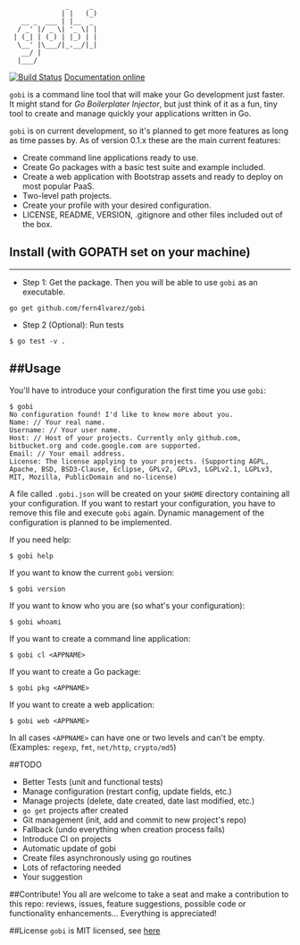 ```
              _     _ 
             | |   (_)
   __ _  ___ | |__  _ 
  / _' |/ _ \| '_ \| |
 | (_| | (_) | |_) | |
  \__' |\___/|_.__/|_|
   __/ |              
  |___/
```

[![Build Status](https://drone.io/github.com/fern4lvarez/gobi/status.png)](https://drone.io/github.com/fern4lvarez/gobi/latest) 
[Documentation online](http://godoc.org/github.com/fern4lvarez/gobi)

`gobi` is a command line tool that will make your Go development just faster. 
It might stand for *Go Boilerplater Injector*, but just think of it as a fun, tiny tool to create and manage quickly your applications written in Go.

`gobi` is on current development, so it's planned to get more features as long as time passes by. As of version 0.1.x these are the main current features:

* Create command line applications ready to use.
* Create Go packages with a basic test suite and example included.
* Create a web application with Bootstrap assets and ready to deploy on most popular PaaS.
* Two-level path projects.
* Create your profile with your desired configuration.
* LICENSE, README, VERSION, .gitignore and other files included out of the box.


## Install (with GOPATH set on your machine)
----------

* Step 1: Get the package. Then you will be able to use `gobi` as an executable. 

```
go get github.com/fern4lvarez/gobi
```

* Step 2 (Optional): Run tests

```
$ go test -v .
```

##Usage
-------

You'll have to introduce your configuration the first time you use `gobi`:
```
$ gobi
No configuration found! I'd like to know more about you. 
Name: // Your real name.
Username: // Your user name.
Host: // Host of your projects. Currently only github.com, bitbucket.org and code.google.com are supported.
Email: // Your email address.
License: The license applying to your projects. (Supporting AGPL, Apache, BSD, BSD3-Clause, Eclipse, GPLv2, GPLv3, LGPLv2.1, LGPLv3, MIT, Mozilla, PublicDomain and no-license)
```

A file called `.gobi.json` will be created on your `$HOME` directory containing all your configuration. If you want to restart your configuration, you have to remove this file and execute `gobi` again. Dynamic management of the configuration is planned to be implemented.

If you need help:
```
$ gobi help
```

If you want to know the current `gobi` version:
```
$ gobi version
```

If you want to know who you are (so what's your configuration):
```
$ gobi whoami
```

If you want to create a command line application:
```
$ gobi cl <APPNAME>
```

If you want to create a Go package:
```
$ gobi pkg <APPNAME>
```

If you want to create a web application:
```
$ gobi web <APPNAME>
```

In all cases `<APPNAME>` can have one or two levels and can't be empty. (Examples: `regexp`, `fmt`, `net/http`, `crypto/md5`)


##TODO
* Better Tests (unit and functional tests)
* Manage configuration (restart config, update fields, etc.)
* Manage projects (delete, date created, date last modified, etc.)
* `go get` projects after created
* Git management (init, add and commit to new project's repo)
* Fallback (undo everything when creation process fails)
* Introduce CI on projects
* Automatic update of gobi
* Create files asynchronously using go routines
* Lots of refactoring needed
* Your suggestion [<HERE>](https://github.com/fern4lvarez/gobi/issues)


##Contribute!
You all are welcome to take a seat and make a contribution to this repo: reviews, issues, feature suggestions, possible code or functionality enhancements... Everything is appreciated!


##License
`gobi` is MIT licensed, see [here](https://github.com/fern4lvarez/gobi/blob/master/LICENSE)